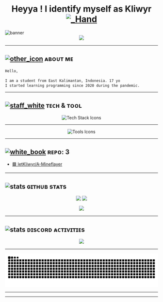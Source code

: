 <div align="center">
    <h1>Heyya ! I identify myself as Kliwyr <a href="https://emoji.gg/emoji/40372-hand"><img src="https://cdn3.emoji.gg/emojis/40372-hand.gif" width="50px" height="50px" alt="_Hand"></a> </h1>
</div>

  <img width="1200" src="image/image.png" alt="banner">
</div>


  <div align="center">
  <img src="https://readme-typing-svg.demolab.com?font=JetBrains+Mono&weight=600&size=28&duration=3000&pause=1000&color=BD93F9&center=true&vCenter=true&multiline=true&repeat=false&random=false&width=800&height=120&lines=FULL+STACK+DEVELOPER+%7C+TECH+ENTHUSIAST;SPECIALIZED+IN+WEB+DEVELOPMENT;TURNING+IDEAS+INTO+DIGITAL+REALITY" />
</div>

---

## <a href="https://emoji.gg/emoji/7188-other-icon"><img src="https://cdn3.emoji.gg/emojis/7188-other-icon.png" width="20px" height="20px" alt="other_icon"></a> ᴀʙᴏᴜᴛ ᴍᴇ
```
Hello, 

I am a student from East Kalimantan, Indonesia. 17 yo
I started learning programming since 2020 during the pandemic.
```

---

## <a href="https://emoji.gg/emoji/5448-staff-white"><img src="https://cdn3.emoji.gg/emojis/5448-staff-white.png" width="20px" height="20px" alt="staff_white"></a> ᴛᴇᴄʜ & ᴛᴏᴏʟ


<p align="center">
  <img src="https://skillicons.dev/icons?i=js,react,python,tailwind,html,css" alt="Tech Stack Icons"/>
</p>

---
<p align="center">
  <img src="https://skillicons.dev/icons?i=vscode,webstorm,git,postman,nodejs " alt="Tools Icons"/>
</p>

---

## <a href="https://emoji.gg/emoji/2571-white-book"><img src="https://cdn3.emoji.gg/emojis/2571-white-book.png" width="30px" height="30px" alt="white_book"></a> ʀᴇᴘᴏ: 3
- [🟩 letKliwyr/A-Mineflayer](https://github.com/letKliwyr/A-Mineflayer)  

---


## <img src="https://skillicons.dev/icons?i=github" width="20px" height="20px" alt="stats"></a> ɢɪᴛʜᴜʙ sᴛᴀᴛs

<p align="center">
  <img src="https://github-readme-stats.vercel.app/api?username=letKliwyr&show_icons=true&theme=radical&border_radius=20" width="400"/>
  <img src="https://github-readme-streak-stats.herokuapp.com/?user=letKliwyr&theme=radical&border_radius=20" width="400"/>
</p>

<p align="center">
  <img src="https://github-profile-summary-cards.vercel.app/api/cards/profile-details?username=letKliwyr&theme=radical&border_radius=20" width="800"/>
</p>

---

## <img src="https://skillicons.dev/icons?i=discord" width="20px" height="20px" alt="stats"></a> ᴅɪsᴄᴏʀᴅ ᴀᴄᴛɪᴠɪᴛɪᴇs
<div style="display: flex; justify-content: center; align-items: center; height: 100%;">
    <a href="https://discord.com/users/731313923558604842" align="center">
        <img src="https://lanyard.cnrad.dev/api/731313923558604842?bg=0d0a12&borderRadius=20px&idleMessage=&theme=dark">
    </a>
</div>



---
<picture>
  <source media="(prefers-color-scheme: dark)" srcset="https://raw.githubusercontent.com/letKliwyr/letKliwyr/output/github-contribution-grid-snake-dark.svg">
  <source media="(prefers-color-scheme: light)" srcset="https://raw.githubusercontent.com/letKliwyr/letKliwyr/output/github-contribution-grid-snake.svg">
  <img alt="Quantum Neural Pathway Visualization" src="https://raw.githubusercontent.com/letKliwyr/letKliwyr/output/github-contribution-grid-snake.svg">
</picture>

---

---
